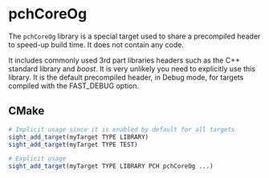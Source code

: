 # pchCoreOg

The `pchCoreOg` library is a special target used to share a precompiled header to speed-up build time. It does not contain any code.

It includes commonly used 3rd part libraries headers such as the C++ standard library and *boost*. It is very unlikely you need to explicitly use this library. It is the default precompiled header, in Debug mode, for targets compiled with the FAST_DEBUG option.

## CMake

```cmake
# Implicit usage since it is enabled by default for all targets
sight_add_target(myTarget TYPE LIBRARY)
sight_add_target(myTarget TYPE TEST)

# Explicit usage
sight_add_target(myTarget TYPE LIBRARY PCH pchCoreOg ...)
```
